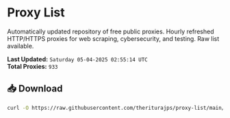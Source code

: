 # Proxy List

Automatically updated repository of free public proxies. Hourly refreshed HTTP/HTTPS proxies for web scraping, cybersecurity, and testing. Raw list available.

**Last Updated:** `Saturday 05-04-2025 02:55:14 UTC`  
**Total Proxies:** `933`

## 📥 Download
```bash
curl -O https://raw.githubusercontent.com/theriturajps/proxy-list/main/proxies.txt
